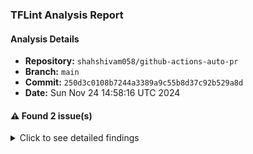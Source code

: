 ### TFLint Analysis Report
#### Analysis Details
- **Repository:** `shahshivam058/github-actions-auto-pr`
- **Branch:** `main`
- **Commit:** `250d3c0108b7244a3389a9c55b8d37c92b529a8d`
- **Date:** Sun Nov 24 14:58:16 UTC 2024

#### :warning: Found 2 issue(s)

<details><summary>Click to see detailed findings</summary>

| Severity | Rule | File | Line | Message |
|----------|------|------|------|---------|
| warning | terraform_required_version | main.tf | 1 | terraform "required_version" attribute is required |
| warning | terraform_required_providers | main.tf | 19 | Missing version constraint for provider "aws" in `required_providers` |

</details>
